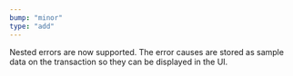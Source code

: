 ```yaml
---
bump: "minor"
type: "add"
---
```


Nested errors are now supported. The error causes are stored as sample data on the transaction so they can be displayed in the UI.

